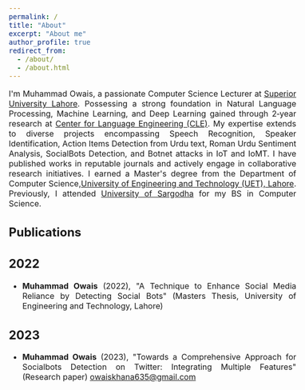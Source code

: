 ```yaml
---
permalink: /
title: "About"
excerpt: "About me"
author_profile: true
redirect_from: 
  - /about/
  - /about.html
---
```


<style type="text/css"> body{ font-size: 12pt; text-align:justify; } </style> 

I'm Muhammad Owais, a passionate Computer Science Lecturer at [Superior University Lahore](https://www.superior.edu.pk/). Possessing a strong foundation in Natural Language Processing, Machine Learning, and Deep Learning gained through 2‑year research at [Center for Language Engineering (CLE)](https://www.cle.org.pk/). My expertise extends to diverse projects encompassing Speech Recognition, Speaker Identification, Action Items Detection from Urdu text, Roman Urdu Sentiment Analysis, SocialBots Detection, and Botnet attacks in IoT and IoMT. I have published works in reputable journals and actively engage in collaborative research initiatives. I earned a Master's degree from the Department of Computer Science,[University of Engineering and Technology (UET), Lahore](https://www.uet.edu.pk/). Previously, I attended [University of Sargodha](https://su.edu.pk/) for my BS in Computer Science.



Publications
------


2022
------
* **Muhammad Owais** (2022), "A Technique to Enhance Social Media Reliance by Detecting Social Bots" (Masters Thesis, University of Engineering and Technology, Lahore)



2023
------
* **Muhammad Owais** (2023), "Towards a Comprehensive Approach for Socialbots Detection on Twitter: Integrating Multiple Features" (Research paper)
owaiskhana635@gmail.com
